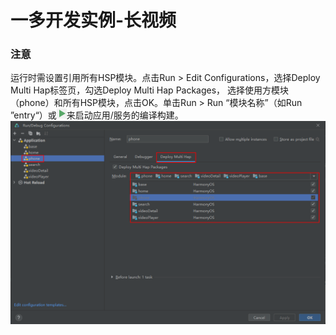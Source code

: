 # 一多开发实例-长视频

### 注意

运行时需设置引用所有HSP模块。点击Run > Edit Configurations，选择Deploy Multi Hap标签页，勾选Deploy Multi Hap Packages， 选择使用方模块（phone）和所有HSP模块，点击OK。单击Run > Run “模块名称”（如Run ”entry“）或![](screenshots/device/run.PNG)来启动应用/服务的编译构建。
![](screenshots/device/config.PNG)